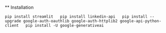 ** Installation

`pip install streamlit  
pip install linkedin-api  
pip install --upgrade google-auth-oauthlib google-auth-httplib2 google-api-python-client  
pip install -U google-generativeai`

